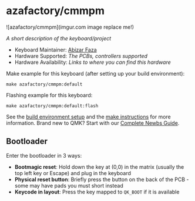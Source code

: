 # azafactory/cmmpm

![azafactory/cmmpm](imgur.com image replace me!)

*A short description of the keyboard/project*

* Keyboard Maintainer: [Abizar Faza](https://github.com/azaffaza)
* Hardware Supported: *The PCBs, controllers supported*
* Hardware Availability: *Links to where you can find this hardware*

Make example for this keyboard (after setting up your build environment):

    make azafactory/cmmpm:default

Flashing example for this keyboard:

    make azafactory/cmmpm:default:flash

See the [build environment setup](https://docs.qmk.fm/#/getting_started_build_tools) and the [make instructions](https://docs.qmk.fm/#/getting_started_make_guide) for more information. Brand new to QMK? Start with our [Complete Newbs Guide](https://docs.qmk.fm/#/newbs).

## Bootloader

Enter the bootloader in 3 ways:

* **Bootmagic reset**: Hold down the key at (0,0) in the matrix (usually the top left key or Escape) and plug in the keyboard
* **Physical reset button**: Briefly press the button on the back of the PCB - some may have pads you must short instead
* **Keycode in layout**: Press the key mapped to `QK_BOOT` if it is available
